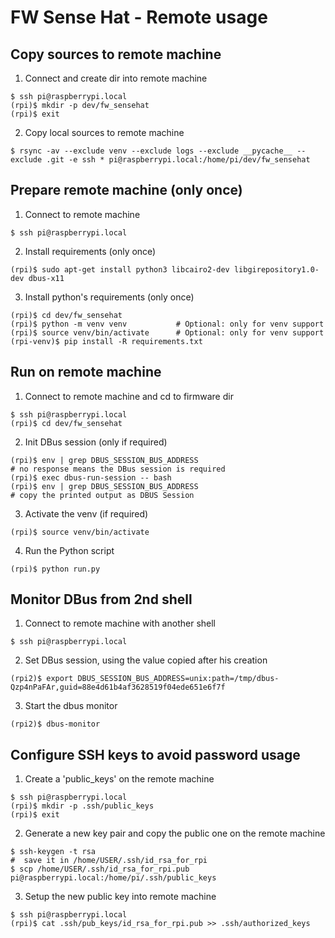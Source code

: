 # FW Sense Hat - Remote usage

## Copy sources to remote machine
1. Connect and create dir into remote machine
  ```shell
  $ ssh pi@raspberrypi.local
  (rpi)$ mkdir -p dev/fw_sensehat
  (rpi)$ exit
  ```
2. Copy local sources to remote machine
  ```shell
  $ rsync -av --exclude venv --exclude logs --exclude __pycache__ --exclude .git -e ssh * pi@raspberrypi.local:/home/pi/dev/fw_sensehat
  ```


## Prepare remote machine (only once)
1. Connect to remote machine
  ```shell
  $ ssh pi@raspberrypi.local
  ```
2. Install requirements (only once)
  ```shell
  (rpi)$ sudo apt-get install python3 libcairo2-dev libgirepository1.0-dev dbus-x11
  ```
3. Install python's requirements (only once)
  ```shell
  (rpi)$ cd dev/fw_sensehat
  (rpi)$ python -m venv venv           # Optional: only for venv support
  (rpi)$ source venv/bin/activate      # Optional: only for venv support
  (rpi-venv)$ pip install -R requirements.txt
  ```


## Run on remote machine
1. Connect to remote machine and cd to firmware dir
  ```shell
  $ ssh pi@raspberrypi.local
  (rpi)$ cd dev/fw_sensehat
  ```
2. Init DBus session (only if required)
  ```shell
  (rpi)$ env | grep DBUS_SESSION_BUS_ADDRESS
  # no response means the DBus session is required
  (rpi)$ exec dbus-run-session -- bash
  (rpi)$ env | grep DBUS_SESSION_BUS_ADDRESS
  # copy the printed output as DBUS Session
  ```
3. Activate the venv (if required)
  ```shell
  (rpi)$ source venv/bin/activate
  ```
4. Run the Python script
  ```shell
  (rpi)$ python run.py
  ```


## Monitor DBus from 2nd shell
1. Connect to remote machine with another shell
  ```shell
  $ ssh pi@raspberrypi.local
  ```
2. Set DBus session, using the value copied after his creation
  ```shell
  (rpi2)$ export DBUS_SESSION_BUS_ADDRESS=unix:path=/tmp/dbus-Qzp4nPaFAr,guid=88e4d61b4af3628519f04ede651e6f7f
  ```
3. Start the dbus monitor
  ```shell
  (rpi2)$ dbus-monitor
  ```


## Configure SSH keys to avoid password usage
1. Create a 'public_keys' on the remote machine
  ```shell
  $ ssh pi@raspberrypi.local
  (rpi)$ mkdir -p .ssh/public_keys
  (rpi)$ exit
  ```
2. Generate a new key pair and copy the public one on the remote machine
  ```shell
  $ ssh-keygen -t rsa
  #  save it in /home/USER/.ssh/id_rsa_for_rpi
  $ scp /home/USER/.ssh/id_rsa_for_rpi.pub pi@raspberrypi.local:/home/pi/.ssh/public_keys
  ```
3. Setup the new public key into remote machine
  ```shell
  $ ssh pi@raspberrypi.local
  (rpi)$ cat .ssh/pub_keys/id_rsa_for_rpi.pub >> .ssh/authorized_keys
  ```
